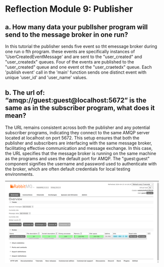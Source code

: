 # Reflection Module 9: Publisher
## a. How many data your publlsher program will send to the message broker in one run?
In this tutorial the publisher sends five event so tht emessage broker during one run o fth program. these events are specifically instances of 'UserCreatedEventMessage' and are sent to the "user_created" and "user_createdx" queues. Four of the events are published to the "user_created" queue and one event ot the "user_craetedx" queue. Each 'publish event' call in the 'main' function sends one distinct event with unique 'user_id' and 'user_name' values.

## b. The url of: “amqp://guest:guest@localhost:5672” is the same as in the subscriber program, what does it mean?
The URL remains consistent across both the publisher and any potential subscriber programs, indicating they connect to the same AMQP server located at localhost on port 5672. This setup ensures that both the publisher and subscribers are interfacing with the same message broker, facilitating effective communication and message exchange. In this case, the URL specifies that the message broker is running on the same machine as the programs and uses the default port for AMQP. The "guest:guest" component signifies the username and password used to authenticate with the broker, which are often default credentials for local testing environments.

![alt text](images/image.png)